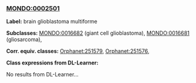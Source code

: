 
### [MONDO:0002501](http://purl.obolibrary.org/obo/MONDO_0002501)
**Label:** brain glioblastoma multiforme

**Subclasses:** [MONDO:0016682](http://purl.obolibrary.org/obo/MONDO_0016682) (giant cell glioblastoma), [MONDO:0016681](http://purl.obolibrary.org/obo/MONDO_0016681) (gliosarcoma), 

**Corr. equiv. classes:** [Orphanet:251579](http://www.orpha.net/ORDO/Orphanet_251579), [Orphanet:251576](http://www.orpha.net/ORDO/Orphanet_251576), 

**Class expressions from DL-Learner:**

No results from DL-Learner...



